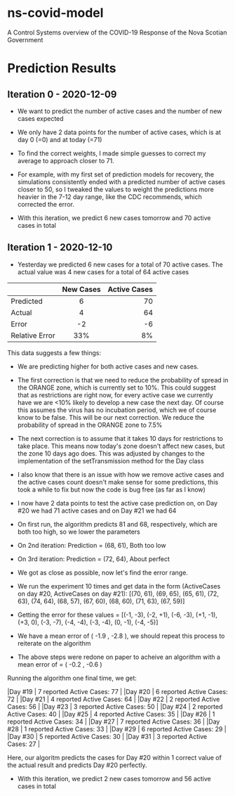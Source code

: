 # ns-covid-model
 A Control Systems overview of the COVID-19 Response of the Nova Scotian Government

# Prediction Results
## Iteration 0 - 2020-12-09
- We want to predict the number of active cases and the number of new cases expected
- We only have 2 data points for the number of active cases, which is at day 0 (=0) and at today (=71)
- To find the correct weights, I made simple guesses to correct my average to approach closer to 71.
 - For example, with my first set of prediction models for recovery, the simulations consistently ended with a predicted number of active cases closer to 50, so I tweaked the values to weight the predictions more heavier in the 7-12 day range, like the CDC recommends, which corrected the error.

- With this iteration, we predict 6 new cases tomorrow and 70 active cases in total

## Iteration 1 - 2020-12-10
- Yesterday we predicted 6 new cases for a total of 70 active cases. The actual value was 4 new cases for a total of 64 active cases

|               | New Cases     | Active Cases  |
| ------------- |:-------------:| -------------:|
| Predicted     |          6    |       70      |
| Actual        |          4    |       64      |
| Error         |         -2    |       -6      |
| Relative Error|         33%   |        8%     |

This data suggests a few things:
- We are predicting higher for both active cases and new cases.
 - The first correction is that we need to reduce the probability of spread in the ORANGE zone, which is currently set to 10%. This could suggest that as restrictions are right now, for every active case we currently have we are <10% likely to develop a new case the next day. Of course this assumes the virus has no incubation period, which we of course know to be false. This will be our next correction.  We reduce the probability of spread in the ORANGE zone to 7.5%
 - The next correction is to assume that it takes 10 days for restrictions to take place. This means now today's zone doesn't affect new cases, but the zone 10 days ago does. This was adjusted by changes to the implementation of the setTransmission method for the Day class
 - I also know that there is an issue with how we remove active cases and the active cases count doesn't make sense for some predictions, this took a while to fix but now the code is bug free (as far as I know)
 - I now have 2 data points to test the active case prediction on, on Day #20 we had 71 active cases and on Day #21 we had 64
  - On first run, the algorithm predicts 81 and 68, respectively, which are both too high, so we lower the parameters
  - On 2nd iteration: Prediction = (68, 61), Both too low
  - On 3rd iteration: Prediction = (72, 64), About perfect
  
- We got as close as possible, now let's find the error range.
- We run the experiment 10 times and get data in the form (ActiveCases on day #20, ActiveCases on day #21): [(70, 61), (69, 65), (65, 61), (72, 63), (74, 64), (68, 57), (67, 60), (68, 60), (71, 63), (67, 59)]
 - Getting the error for these values = [(-1, -3), (-2, +1), (-6, -3), (+1, -1), (+3, 0), (-3, -7), (-4, -4), (-3, -4), (0, -1), (-4, -5)]
- We have a mean error of ( -1.9 , -2.8 ), we should repeat this process to reiterate on the algorithm
- The above steps were redone on paper to acheive an algorithm with a mean error of = ( -0.2 , -0.6 )

Running the algorithm one final time, we get:

|Day #19 |       7 reported               Active Cases: 77        |
|Day #20 |       6 reported               Active Cases: 72        |
|Day #21 |       4 reported               Active Cases: 64        |
|Day #22 |       2 reported               Active Cases: 56        |
|Day #23 |       3 reported               Active Cases: 50        |
|Day #24 |       2 reported               Active Cases: 40        |
|Day #25 |       4 reported               Active Cases: 35        |
|Day #26 |       1 reported               Active Cases: 34        |
|Day #27 |       7 reported               Active Cases: 36        | 
|Day #28 |       1 reported               Active Cases: 33        |
|Day #29 |       6 reported               Active Cases: 29        |
|Day #30 |       5 reported               Active Cases: 30        |
|Day #31 |       3 reported               Active Cases: 27        | 

Here, our algoritm predicts the cases for Day #20 within 1 correct value of the actual result and predicts Day #20 perfectly. 
- With this iteration, we predict 2 new cases tomorrow and 56 active cases in total

 
